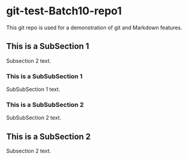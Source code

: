 # git-test-Batch10-repo1
This git repo is used for a demonstration of git and Markdown features.

## This is a SubSection 1

Subsection 2 text.

### This is a SubSubSection 1

SubSubSection 1 text.

### This is a SubSubSection 2

SubSubSection 2 text.

## This is a SubSection 2

Subsection 2 text.